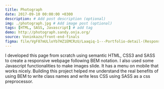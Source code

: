 ```yaml
---
title: Photograph
date: 2017-09-10 00:00:00 +0300
description: # Add post description (optional)
img: ./photograph.jpg # Add image post (optional)
tags: [HTML, SASS, Javascript] # add tag
demo: http://photograph.sandy.onja.org/
source: Voninkazo/front-end-finals
figma: file/VgF87mULloYb7HZ1EMCRzU/Laaqiq-1---Portfolio-detail-(Responsive)?node-id=0%3A1
---
```


I developed this page from scratch using semantic HTML, CSS3 and SASS to create a responsive webpage following BEM notation. I also used some Javascript functionalities to make images slide. It has a menu on mobile that works nicely. Building this project helped me understand the real benefits of using BEM to write class names and write less CSS using SASS as a css preprocessor.
